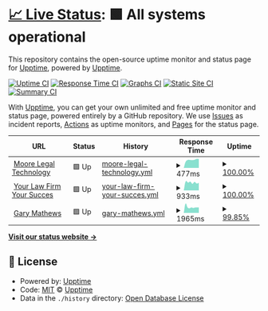 # [📈 Live Status](https://demo.upptime.js.org): <!--live status--> **🟩 All systems operational**

This repository contains the open-source uptime monitor and status page for [Upptime](https://upptime.js.org), powered by [Upptime](https://github.com/upptime/upptime).

[![Uptime CI](https://github.com/koj-co/upptime/workflows/Uptime%20CI/badge.svg)](https://github.com/koj-co/upptime/actions?query=workflow%3A%22Uptime+CI%22)
[![Response Time CI](https://github.com/koj-co/upptime/workflows/Response%20Time%20CI/badge.svg)](https://github.com/koj-co/upptime/actions?query=workflow%3A%22Response+Time+CI%22)
[![Graphs CI](https://github.com/koj-co/upptime/workflows/Graphs%20CI/badge.svg)](https://github.com/koj-co/upptime/actions?query=workflow%3A%22Graphs+CI%22)
[![Static Site CI](https://github.com/koj-co/upptime/workflows/Static%20Site%20CI/badge.svg)](https://github.com/koj-co/upptime/actions?query=workflow%3A%22Static+Site+CI%22)
[![Summary CI](https://github.com/koj-co/upptime/workflows/Summary%20CI/badge.svg)](https://github.com/koj-co/upptime/actions?query=workflow%3A%22Summary+CI%22)

With [Upptime](https://upptime.js.org), you can get your own unlimited and free uptime monitor and status page, powered entirely by a GitHub repository. We use [Issues](https://github.com/upptime/upptime/issues) as incident reports, [Actions](https://github.com/upptime/upptime/actions) as uptime monitors, and [Pages](https://demo.upptime.js.org) for the status page.

<!--start: status pages-->
<!-- This summary is generated by Upptime (https://github.com/upptime/upptime) -->
<!-- Do not edit this manually, your changes will be overwritten -->
<!-- prettier-ignore -->
| URL | Status | History | Response Time | Uptime |
| --- | ------ | ------- | ------------- | ------ |
| <img alt="" src="https://favicons.githubusercontent.com/www.moorelegaltechnology.co.uk" height="13"> [Moore Legal Technology](https://www.moorelegaltechnology.co.uk) | 🟩 Up | [moore-legal-technology.yml](https://github.com/Moore-Legal-Technology-Ltd/uptimes/commits/HEAD/history/moore-legal-technology.yml) | <details><summary><img alt="Response time graph" src="./graphs/moore-legal-technology/response-time-week.png" height="20"> 477ms</summary><br><a href="https://uptime.moorelegaltechnology.co.uk/history/moore-legal-technology"><img alt="Response time 597" src="https://img.shields.io/endpoint?url=https%3A%2F%2Fraw.githubusercontent.com%2FMoore-Legal-Technology-Ltd%2Fuptimes%2FHEAD%2Fapi%2Fmoore-legal-technology%2Fresponse-time.json"></a><br><a href="https://uptime.moorelegaltechnology.co.uk/history/moore-legal-technology"><img alt="24-hour response time 528" src="https://img.shields.io/endpoint?url=https%3A%2F%2Fraw.githubusercontent.com%2FMoore-Legal-Technology-Ltd%2Fuptimes%2FHEAD%2Fapi%2Fmoore-legal-technology%2Fresponse-time-day.json"></a><br><a href="https://uptime.moorelegaltechnology.co.uk/history/moore-legal-technology"><img alt="7-day response time 477" src="https://img.shields.io/endpoint?url=https%3A%2F%2Fraw.githubusercontent.com%2FMoore-Legal-Technology-Ltd%2Fuptimes%2FHEAD%2Fapi%2Fmoore-legal-technology%2Fresponse-time-week.json"></a><br><a href="https://uptime.moorelegaltechnology.co.uk/history/moore-legal-technology"><img alt="30-day response time 521" src="https://img.shields.io/endpoint?url=https%3A%2F%2Fraw.githubusercontent.com%2FMoore-Legal-Technology-Ltd%2Fuptimes%2FHEAD%2Fapi%2Fmoore-legal-technology%2Fresponse-time-month.json"></a><br><a href="https://uptime.moorelegaltechnology.co.uk/history/moore-legal-technology"><img alt="1-year response time 597" src="https://img.shields.io/endpoint?url=https%3A%2F%2Fraw.githubusercontent.com%2FMoore-Legal-Technology-Ltd%2Fuptimes%2FHEAD%2Fapi%2Fmoore-legal-technology%2Fresponse-time-year.json"></a></details> | <details><summary><a href="https://uptime.moorelegaltechnology.co.uk/history/moore-legal-technology">100.00%</a></summary><a href="https://uptime.moorelegaltechnology.co.uk/history/moore-legal-technology"><img alt="All-time uptime 99.94%" src="https://img.shields.io/endpoint?url=https%3A%2F%2Fraw.githubusercontent.com%2FMoore-Legal-Technology-Ltd%2Fuptimes%2FHEAD%2Fapi%2Fmoore-legal-technology%2Fuptime.json"></a><br><a href="https://uptime.moorelegaltechnology.co.uk/history/moore-legal-technology"><img alt="24-hour uptime 100.00%" src="https://img.shields.io/endpoint?url=https%3A%2F%2Fraw.githubusercontent.com%2FMoore-Legal-Technology-Ltd%2Fuptimes%2FHEAD%2Fapi%2Fmoore-legal-technology%2Fuptime-day.json"></a><br><a href="https://uptime.moorelegaltechnology.co.uk/history/moore-legal-technology"><img alt="7-day uptime 100.00%" src="https://img.shields.io/endpoint?url=https%3A%2F%2Fraw.githubusercontent.com%2FMoore-Legal-Technology-Ltd%2Fuptimes%2FHEAD%2Fapi%2Fmoore-legal-technology%2Fuptime-week.json"></a><br><a href="https://uptime.moorelegaltechnology.co.uk/history/moore-legal-technology"><img alt="30-day uptime 99.88%" src="https://img.shields.io/endpoint?url=https%3A%2F%2Fraw.githubusercontent.com%2FMoore-Legal-Technology-Ltd%2Fuptimes%2FHEAD%2Fapi%2Fmoore-legal-technology%2Fuptime-month.json"></a><br><a href="https://uptime.moorelegaltechnology.co.uk/history/moore-legal-technology"><img alt="1-year uptime 99.94%" src="https://img.shields.io/endpoint?url=https%3A%2F%2Fraw.githubusercontent.com%2FMoore-Legal-Technology-Ltd%2Fuptimes%2FHEAD%2Fapi%2Fmoore-legal-technology%2Fuptime-year.json"></a></details>
| <img alt="" src="https://favicons.githubusercontent.com/yourlawfirmsuccess.co.uk" height="13"> [Your Law Firm Your Succes](https://yourlawfirmsuccess.co.uk) | 🟩 Up | [your-law-firm-your-succes.yml](https://github.com/Moore-Legal-Technology-Ltd/uptimes/commits/HEAD/history/your-law-firm-your-succes.yml) | <details><summary><img alt="Response time graph" src="./graphs/your-law-firm-your-succes/response-time-week.png" height="20"> 933ms</summary><br><a href="https://uptime.moorelegaltechnology.co.uk/history/your-law-firm-your-succes"><img alt="Response time 1131" src="https://img.shields.io/endpoint?url=https%3A%2F%2Fraw.githubusercontent.com%2FMoore-Legal-Technology-Ltd%2Fuptimes%2FHEAD%2Fapi%2Fyour-law-firm-your-succes%2Fresponse-time.json"></a><br><a href="https://uptime.moorelegaltechnology.co.uk/history/your-law-firm-your-succes"><img alt="24-hour response time 895" src="https://img.shields.io/endpoint?url=https%3A%2F%2Fraw.githubusercontent.com%2FMoore-Legal-Technology-Ltd%2Fuptimes%2FHEAD%2Fapi%2Fyour-law-firm-your-succes%2Fresponse-time-day.json"></a><br><a href="https://uptime.moorelegaltechnology.co.uk/history/your-law-firm-your-succes"><img alt="7-day response time 933" src="https://img.shields.io/endpoint?url=https%3A%2F%2Fraw.githubusercontent.com%2FMoore-Legal-Technology-Ltd%2Fuptimes%2FHEAD%2Fapi%2Fyour-law-firm-your-succes%2Fresponse-time-week.json"></a><br><a href="https://uptime.moorelegaltechnology.co.uk/history/your-law-firm-your-succes"><img alt="30-day response time 991" src="https://img.shields.io/endpoint?url=https%3A%2F%2Fraw.githubusercontent.com%2FMoore-Legal-Technology-Ltd%2Fuptimes%2FHEAD%2Fapi%2Fyour-law-firm-your-succes%2Fresponse-time-month.json"></a><br><a href="https://uptime.moorelegaltechnology.co.uk/history/your-law-firm-your-succes"><img alt="1-year response time 1131" src="https://img.shields.io/endpoint?url=https%3A%2F%2Fraw.githubusercontent.com%2FMoore-Legal-Technology-Ltd%2Fuptimes%2FHEAD%2Fapi%2Fyour-law-firm-your-succes%2Fresponse-time-year.json"></a></details> | <details><summary><a href="https://uptime.moorelegaltechnology.co.uk/history/your-law-firm-your-succes">100.00%</a></summary><a href="https://uptime.moorelegaltechnology.co.uk/history/your-law-firm-your-succes"><img alt="All-time uptime 99.86%" src="https://img.shields.io/endpoint?url=https%3A%2F%2Fraw.githubusercontent.com%2FMoore-Legal-Technology-Ltd%2Fuptimes%2FHEAD%2Fapi%2Fyour-law-firm-your-succes%2Fuptime.json"></a><br><a href="https://uptime.moorelegaltechnology.co.uk/history/your-law-firm-your-succes"><img alt="24-hour uptime 100.00%" src="https://img.shields.io/endpoint?url=https%3A%2F%2Fraw.githubusercontent.com%2FMoore-Legal-Technology-Ltd%2Fuptimes%2FHEAD%2Fapi%2Fyour-law-firm-your-succes%2Fuptime-day.json"></a><br><a href="https://uptime.moorelegaltechnology.co.uk/history/your-law-firm-your-succes"><img alt="7-day uptime 100.00%" src="https://img.shields.io/endpoint?url=https%3A%2F%2Fraw.githubusercontent.com%2FMoore-Legal-Technology-Ltd%2Fuptimes%2FHEAD%2Fapi%2Fyour-law-firm-your-succes%2Fuptime-week.json"></a><br><a href="https://uptime.moorelegaltechnology.co.uk/history/your-law-firm-your-succes"><img alt="30-day uptime 99.95%" src="https://img.shields.io/endpoint?url=https%3A%2F%2Fraw.githubusercontent.com%2FMoore-Legal-Technology-Ltd%2Fuptimes%2FHEAD%2Fapi%2Fyour-law-firm-your-succes%2Fuptime-month.json"></a><br><a href="https://uptime.moorelegaltechnology.co.uk/history/your-law-firm-your-succes"><img alt="1-year uptime 99.86%" src="https://img.shields.io/endpoint?url=https%3A%2F%2Fraw.githubusercontent.com%2FMoore-Legal-Technology-Ltd%2Fuptimes%2FHEAD%2Fapi%2Fyour-law-firm-your-succes%2Fuptime-year.json"></a></details>
| <img alt="" src="https://favicons.githubusercontent.com/www.gary.ie" height="13"> [Gary Mathews](https://www.gary.ie) | 🟩 Up | [gary-mathews.yml](https://github.com/Moore-Legal-Technology-Ltd/uptimes/commits/HEAD/history/gary-mathews.yml) | <details><summary><img alt="Response time graph" src="./graphs/gary-mathews/response-time-week.png" height="20"> 1965ms</summary><br><a href="https://uptime.moorelegaltechnology.co.uk/history/gary-mathews"><img alt="Response time 1671" src="https://img.shields.io/endpoint?url=https%3A%2F%2Fraw.githubusercontent.com%2FMoore-Legal-Technology-Ltd%2Fuptimes%2FHEAD%2Fapi%2Fgary-mathews%2Fresponse-time.json"></a><br><a href="https://uptime.moorelegaltechnology.co.uk/history/gary-mathews"><img alt="24-hour response time 1874" src="https://img.shields.io/endpoint?url=https%3A%2F%2Fraw.githubusercontent.com%2FMoore-Legal-Technology-Ltd%2Fuptimes%2FHEAD%2Fapi%2Fgary-mathews%2Fresponse-time-day.json"></a><br><a href="https://uptime.moorelegaltechnology.co.uk/history/gary-mathews"><img alt="7-day response time 1965" src="https://img.shields.io/endpoint?url=https%3A%2F%2Fraw.githubusercontent.com%2FMoore-Legal-Technology-Ltd%2Fuptimes%2FHEAD%2Fapi%2Fgary-mathews%2Fresponse-time-week.json"></a><br><a href="https://uptime.moorelegaltechnology.co.uk/history/gary-mathews"><img alt="30-day response time 2085" src="https://img.shields.io/endpoint?url=https%3A%2F%2Fraw.githubusercontent.com%2FMoore-Legal-Technology-Ltd%2Fuptimes%2FHEAD%2Fapi%2Fgary-mathews%2Fresponse-time-month.json"></a><br><a href="https://uptime.moorelegaltechnology.co.uk/history/gary-mathews"><img alt="1-year response time 1671" src="https://img.shields.io/endpoint?url=https%3A%2F%2Fraw.githubusercontent.com%2FMoore-Legal-Technology-Ltd%2Fuptimes%2FHEAD%2Fapi%2Fgary-mathews%2Fresponse-time-year.json"></a></details> | <details><summary><a href="https://uptime.moorelegaltechnology.co.uk/history/gary-mathews">99.85%</a></summary><a href="https://uptime.moorelegaltechnology.co.uk/history/gary-mathews"><img alt="All-time uptime 89.30%" src="https://img.shields.io/endpoint?url=https%3A%2F%2Fraw.githubusercontent.com%2FMoore-Legal-Technology-Ltd%2Fuptimes%2FHEAD%2Fapi%2Fgary-mathews%2Fuptime.json"></a><br><a href="https://uptime.moorelegaltechnology.co.uk/history/gary-mathews"><img alt="24-hour uptime 100.00%" src="https://img.shields.io/endpoint?url=https%3A%2F%2Fraw.githubusercontent.com%2FMoore-Legal-Technology-Ltd%2Fuptimes%2FHEAD%2Fapi%2Fgary-mathews%2Fuptime-day.json"></a><br><a href="https://uptime.moorelegaltechnology.co.uk/history/gary-mathews"><img alt="7-day uptime 99.85%" src="https://img.shields.io/endpoint?url=https%3A%2F%2Fraw.githubusercontent.com%2FMoore-Legal-Technology-Ltd%2Fuptimes%2FHEAD%2Fapi%2Fgary-mathews%2Fuptime-week.json"></a><br><a href="https://uptime.moorelegaltechnology.co.uk/history/gary-mathews"><img alt="30-day uptime 98.92%" src="https://img.shields.io/endpoint?url=https%3A%2F%2Fraw.githubusercontent.com%2FMoore-Legal-Technology-Ltd%2Fuptimes%2FHEAD%2Fapi%2Fgary-mathews%2Fuptime-month.json"></a><br><a href="https://uptime.moorelegaltechnology.co.uk/history/gary-mathews"><img alt="1-year uptime 89.30%" src="https://img.shields.io/endpoint?url=https%3A%2F%2Fraw.githubusercontent.com%2FMoore-Legal-Technology-Ltd%2Fuptimes%2FHEAD%2Fapi%2Fgary-mathews%2Fuptime-year.json"></a></details>

<!--end: status pages-->

[**Visit our status website →**](https://uptime.moorelegaltechnology.co.uk/)

## 📄 License

- Powered by: [Upptime](https://github.com/upptime/upptime)
- Code: [MIT](./LICENSE) © [Upptime](https://upptime.js.org)
- Data in the `./history` directory: [Open Database License](https://opendatacommons.org/licenses/odbl/1-0/)
